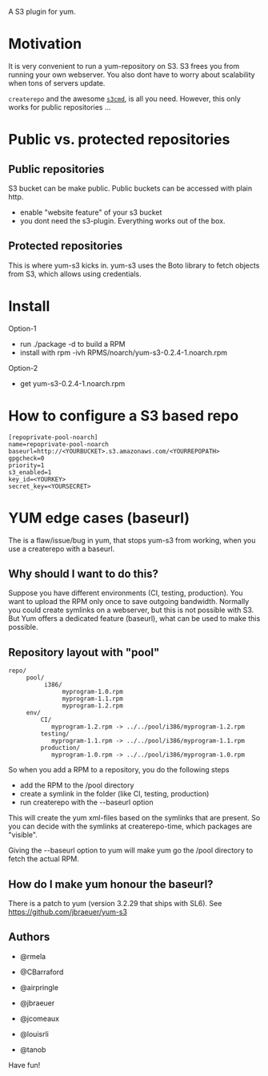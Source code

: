 A S3 plugin for yum.

# Motivation

It is very convenient to run a yum-repository on S3. S3 frees you from running your own webserver.
You also dont have to worry about scalability when tons of servers update.

`createrepo` and the awesome [`s3cmd`](https://github.com/s3tools/s3cmd), is
all you need. However, this only works for public repositories ...

# Public vs. protected repositories

## Public repositories

S3 bucket can be make public. Public buckets can be accessed with plain http.

- enable "website feature" of your s3 bucket
- you dont need the s3-plugin. Everything works out of the box.

## Protected repositories

This is where yum-s3 kicks in. yum-s3 uses the Boto library to fetch
objects from S3, which allows using credentials.

# Install

Option-1
- run ./package -d to build a RPM
- install with rpm -ivh RPMS/noarch/yum-s3-0.2.4-1.noarch.rpm

Option-2
- get yum-s3-0.2.4-1.noarch.rpm

# How to configure a S3 based repo

    [repoprivate-pool-noarch]
    name=repoprivate-pool-noarch
    baseurl=http://<YOURBUCKET>.s3.amazonaws.com/<YOURREPOPATH>
    gpgcheck=0
    priority=1
    s3_enabled=1
    key_id=<YOURKEY>
    secret_key=<YOURSECRET>

# YUM edge cases (baseurl)

The is a flaw/issue/bug in yum, that stops yum-s3 from working, when
you use a createrepo with a baseurl.

## Why should I want to do this?

Suppose you have different environments (CI, testing, production). You
want to upload the RPM only once to save outgoing bandwidth. Normally
you could create symlinks on a webserver, but this is not possible
with S3. But Yum offers a dedicated feature (baseurl), what can be
used to make this possible.

## Repository layout with "pool"

    repo/
         pool/
              i386/
                   myprogram-1.0.rpm
                   myprogram-1.1.rpm
                   myprogram-1.2.rpm
         env/
             CI/
                myprogram-1.2.rpm -> ../../pool/i386/myprogram-1.2.rpm
             testing/
                myprogram-1.1.rpm -> ../../pool/i386/myprogram-1.1.rpm
             production/
                myprogram-1.0.rpm -> ../../pool/i386/myprogram-1.0.rpm

So when you add a RPM to a repository, you do the following steps

- add the RPM to the /pool directory
- create a symlink in the folder (like CI, testing, production)
- run createrepo with the --baseurl option

This will create the yum xml-files based on the symlinks that are
present. So you can decide with the symlinks at createrepo-time, which
packages are "visible".

Giving the --baseurl option to yum will make yum go the /pool
directory to fetch the actual RPM.

## How do I make yum honour the baseurl?

There is a patch to yum (version 3.2.29 that ships with SL6). See
https://github.com/jbraeuer/yum-s3

## Authors

- @rmela

- @CBarraford
- @airpringle
- @jbraeuer
- @jcomeaux
- @louisrli
- @tanob

Have fun!
